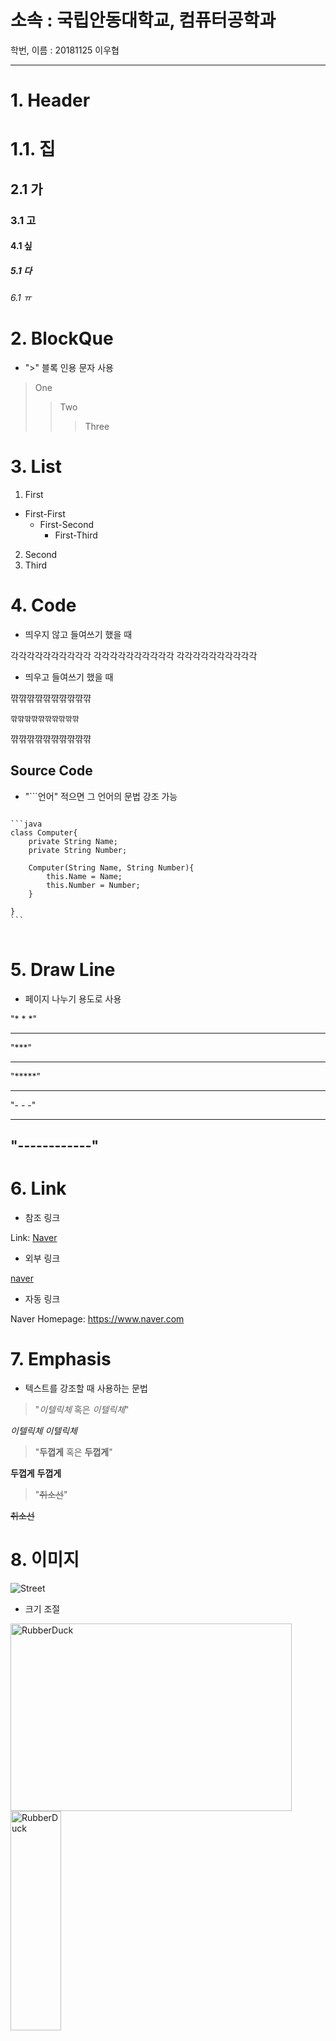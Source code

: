 소속 : 국립안동대학교, 컴퓨터공학과
========================

학번, 이름 : 20181125 이우협

--------------------------------
# 1. Header
# 1.1. 집
## 2.1 가
### 3.1 고
#### 4.1 싶
##### 5.1 다
###### 6.1 ㅠ

# 2. BlockQue

* ">" 블록 인용 문자 사용

> One
>	> Two
>	>	>Three

# 3. List
1. First
* First-First
	+ First-Second
		- First-Third
2. Second
3. Third

# 4. Code

* 띄우지 않고 들여쓰기 했을 때

각각각각각각각각각각
	각각각각각각각각각각
각각각각각각각각각각

* 띄우고 들여쓰기 했을 때

꺆꺆꺆꺆꺆꺆꺆꺆꺆꺆
	
	꺆꺆꺆꺆꺆꺆꺆꺆꺆꺆

꺆꺆꺆꺆꺆꺆꺆꺆꺆꺆

## Source Code

* "```언어" 적으면 그 언어의 문법 강조 가능


<pre>
<code>
```java
class Computer{
	private String Name;
	private String Number;
	
	Computer(String Name, String Number){
		this.Name = Name;
		this.Number = Number;
	}
		
}
```
</code>
</pre>


# 5. Draw Line

* 페이지 나누기 용도로 사용

"* * *"
* * *
"***"
***
"*****"
*****
"- - -"
- - -
"------------"
------------

# 6. Link

* 참조 링크

Link: [Naver][Naverlink]

[Naverlink]: https://www.naver.co.kr

* 외부 링크

[naver](https://www.naver.com "네이버 드가자~")

* 자동 링크

Naver Homepage: <https://www.naver.com>

# 7. Emphasis

* 텍스트를 강조할 때 사용하는 문법

>"*이텔릭체* 혹은 _이텔릭체_"

*이텔릭체*
_이텔릭체_

>"**두껍게** 혹은 __두껍게__"

**두껍게**
__두껍게__

>"~~취소선~~"

~~취소선~~

# 8. 이미지

![Street](sangsu.jpg "sangsu")

* 크기 조절

<img src="sangsu.jpg" width="450px" height="300px" title="px(픽셀) 크기 설정" alt="RubberDuck"></img><br/>
<img src="sangsu.jpg" width="40%" height="30%" title="px(픽셀) 크기 설정" alt="RubberDuck"></img>

# 9. Footnotes

Here is a simple footnote[^1].

A footnote can also have multiple lines[^2].

You can also use words, to fit your writing style more closely[^3].

[^1]: My reference.
[^2]: Every new line should be prefixed with 2 spaces.
This allows you to have a footnote with multiple lines.
[^3]:Named footnotes will still render with numbers instead of the text but allow easier identification and linking.
This footnote also has been made with a different syntax using 4 spaces for new lines.

# 10. Table

| 값 | 의미 | 기본값 |
|---|:---:|---:|
| `static` | 유형(기준) 없음 / 배치 불가능 | `static` |
| `relative` | 요소 자신을 기준으로 배치 | |
| `absolute` | 위치 상 부모(조상)요소를 기준으로 배치 | |
| `fixed` | 브라우저 창을 기준으로 배치 | |

* 줄 바꿈(공백 2번 혹은 "<"br">" 사용)

줄바꿈은이렇게하는거지 줄바꿈은이렇게하는거지  줄바꿈은이렇게하는거지줄바꿈은이렇게하는거지